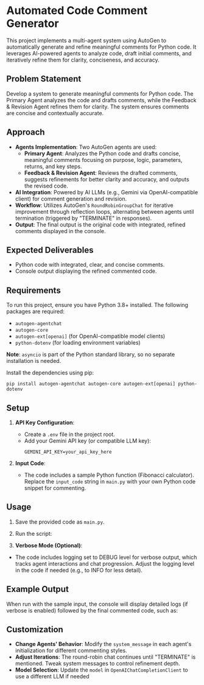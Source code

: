 # Automated Code Comment Generator

This project implements a multi-agent system using AutoGen to automatically generate and refine meaningful comments for Python code. It leverages AI-powered agents to analyze code, draft initial comments, and iteratively refine them for clarity, conciseness, and accuracy.

## Problem Statement

Develop a system to generate meaningful comments for Python code. The Primary Agent analyzes the code and drafts comments, while the Feedback & Revision Agent refines them for clarity. The system ensures comments are concise and contextually accurate.

## Approach

- **Agents Implementation**: Two AutoGen agents are used:
  - **Primary Agent**: Analyzes the Python code and drafts concise, meaningful comments focusing on purpose, logic, parameters, returns, and key steps.
  - **Feedback & Revision Agent**: Reviews the drafted comments, suggests refinements for better clarity and accuracy, and outputs the revised code.
- **AI Integration**: Powered by AI LLMs (e.g., Gemini via OpenAI-compatible client) for comment generation and revision.
- **Workflow**: Utilizes AutoGen's `RoundRobinGroupChat` for iterative improvement through reflection loops, alternating between agents until termination (triggered by "TERMINATE" in responses).
- **Output**: The final output is the original code with integrated, refined comments displayed in the console.

## Expected Deliverables

- Python code with integrated, clear, and concise comments.
- Console output displaying the refined commented code.

## Requirements

To run this project, ensure you have Python 3.8+ installed. The following packages are required:

- `autogen-agentchat`
- `autogen-core`
- `autogen-ext[openai]` (for OpenAI-compatible model clients)
- `python-dotenv` (for loading environment variables)

**Note**: `asyncio` is part of the Python standard library, so no separate installation is needed.

Install the dependencies using pip:

```
pip install autogen-agentchat autogen-core autogen-ext[openai] python-dotenv

```


## Setup

1. **API Key Configuration**:
   - Create a `.env` file in the project root.
   - Add your Gemini API key (or compatible LLM key):
     ```
     GEMINI_API_KEY=your_api_key_here
     ```

2. **Input Code**:
   - The code includes a sample Python function (Fibonacci calculator). Replace the `input_code` string in `main.py` with your own Python code snippet for commenting.

## Usage

1. Save the provided code as `main.py`.
2. Run the script:


3. **Verbose Mode (Optional)**:
- The code includes logging set to DEBUG level for verbose output, which tracks agent interactions and chat progression. Adjust the logging level in the code if needed (e.g., to INFO for less detail).

## Example Output

When run with the sample input, the console will display detailed logs (if verbose is enabled) followed by the final commented code, such as:

## Customization

- **Change Agents' Behavior**: Modify the `system_message` in each agent's initialization for different commenting styles.
- **Adjust Iterations**: The round-robin chat continues until "TERMINATE" is mentioned. Tweak system messages to control refinement depth.
- **Model Selection**: Update the `model` in `OpenAIChatCompletionClient` to use a different LLM if needed


